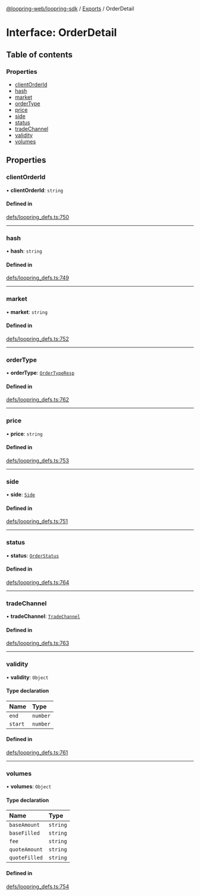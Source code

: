 [@loopring-web/loopring-sdk](../README.md) / [Exports](../modules.md) / OrderDetail

# Interface: OrderDetail

## Table of contents

### Properties

- [clientOrderId](OrderDetail.md#clientorderid)
- [hash](OrderDetail.md#hash)
- [market](OrderDetail.md#market)
- [orderType](OrderDetail.md#ordertype)
- [price](OrderDetail.md#price)
- [side](OrderDetail.md#side)
- [status](OrderDetail.md#status)
- [tradeChannel](OrderDetail.md#tradechannel)
- [validity](OrderDetail.md#validity)
- [volumes](OrderDetail.md#volumes)

## Properties

### clientOrderId

• **clientOrderId**: `string`

#### Defined in

[defs/loopring_defs.ts:750](https://github.com/Loopring/loopring_sdk/blob/538bd47/src/defs/loopring_defs.ts#L750)

___

### hash

• **hash**: `string`

#### Defined in

[defs/loopring_defs.ts:749](https://github.com/Loopring/loopring_sdk/blob/538bd47/src/defs/loopring_defs.ts#L749)

___

### market

• **market**: `string`

#### Defined in

[defs/loopring_defs.ts:752](https://github.com/Loopring/loopring_sdk/blob/538bd47/src/defs/loopring_defs.ts#L752)

___

### orderType

• **orderType**: [`OrderTypeResp`](../enums/OrderTypeResp.md)

#### Defined in

[defs/loopring_defs.ts:762](https://github.com/Loopring/loopring_sdk/blob/538bd47/src/defs/loopring_defs.ts#L762)

___

### price

• **price**: `string`

#### Defined in

[defs/loopring_defs.ts:753](https://github.com/Loopring/loopring_sdk/blob/538bd47/src/defs/loopring_defs.ts#L753)

___

### side

• **side**: [`Side`](../enums/Side.md)

#### Defined in

[defs/loopring_defs.ts:751](https://github.com/Loopring/loopring_sdk/blob/538bd47/src/defs/loopring_defs.ts#L751)

___

### status

• **status**: [`OrderStatus`](../enums/OrderStatus.md)

#### Defined in

[defs/loopring_defs.ts:764](https://github.com/Loopring/loopring_sdk/blob/538bd47/src/defs/loopring_defs.ts#L764)

___

### tradeChannel

• **tradeChannel**: [`TradeChannel`](../enums/TradeChannel.md)

#### Defined in

[defs/loopring_defs.ts:763](https://github.com/Loopring/loopring_sdk/blob/538bd47/src/defs/loopring_defs.ts#L763)

___

### validity

• **validity**: `Object`

#### Type declaration

| Name | Type |
| :------ | :------ |
| `end` | `number` |
| `start` | `number` |

#### Defined in

[defs/loopring_defs.ts:761](https://github.com/Loopring/loopring_sdk/blob/538bd47/src/defs/loopring_defs.ts#L761)

___

### volumes

• **volumes**: `Object`

#### Type declaration

| Name | Type |
| :------ | :------ |
| `baseAmount` | `string` |
| `baseFilled` | `string` |
| `fee` | `string` |
| `quoteAmount` | `string` |
| `quoteFilled` | `string` |

#### Defined in

[defs/loopring_defs.ts:754](https://github.com/Loopring/loopring_sdk/blob/538bd47/src/defs/loopring_defs.ts#L754)
